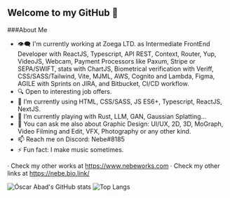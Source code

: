## Welcome to my GitHub 👋

###About Me
- 👁️‍🗨️ I'm currently working at Zoega LTD. as Intermediate FrontEnd Developer with ReactJS, Typescript, API REST, Context, Router, Yup, VideoJS, Webcam, Payment Processors like Paxum, Stripe or SEPA/SWIFT, stats with ChartJS, Biometrical verification with Veriff, CSS/SASS/Tailwind, Vite, MJML, AWS, Cognito and Lambda, Figma, AGILE with Sprints on JIRA, and Bitbucket, CI/CD workflow.
- 🔍 Open to interesting job offers.
- 🔭 I’m currently using HTML, CSS/SASS, JS ES6+, Typescript, ReactJS, NextJS.
- 🌱 I’m currently playing with Rust, LLM, GAN, Gaussian Splatting...
- 💬 You can ask me also about Graphic Design: UI/UX, 2D, 3D, MoGraph, Video Filming and Edit, VFX, Photography or any other kind.
- 📫 Reach me on Discord: Nebe#8185
- ⚡ Fun fact: I make music sometimes.

· Check my other works at https://www.nebeworks.com
· Check my other links at https://nebe.bio.link/

![Óscar Abad's GitHub stats](https://github-readme-stats.vercel.app/api?username=N3BB3Z4R&show_icons=true&theme=onedark&count_private=true)
![Top Langs](https://github-readme-stats.vercel.app/api/top-langs/?username=N3BB3Z4R&layout=compact&theme=onedark)
